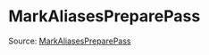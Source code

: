 # MarkAliasesPreparePass

Source: [MarkAliasesPreparePass](../csrc/preseg_passes/mark_aliases_prepare.h#L17)

